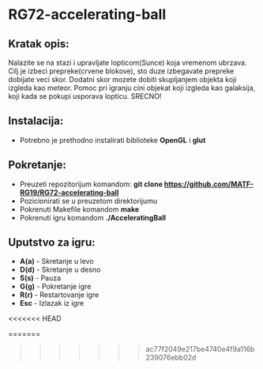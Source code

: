 # RG72-accelerating-ball

## Kratak opis:
Nalazite se na stazi i upravljate lopticom(Sunce) koja vremenom ubrzava. Cilj je izbeci prepreke(crvene blokove), sto duze izbegavate prepreke dobijate veci skor. Dodatni skor mozete dobiti skupljanjem objekta koji izgleda kao meteor. Pomoc pri igranju cini objekat koji izgleda kao galaksija, koji kada se pokupi usporava lopticu.
SRECNO!

## Instalacija:
* Potrebno je prethodno instalirati biblioteke **OpenGL** i **glut**

## Pokretanje:
* Preuzeti repozitorijum komandom: **git clone https://github.com/MATF-RG19/RG72-accelerating-ball**
* Pozicionirati se u preuzetom direktorijumu
* Pokrenuti Makefile komandom **make**
* Pokrenuti igru komandom **./AcceleratingBall**

## Uputstvo za igru:
* **A(a)** - Skretanje u levo
* **D(d)** - Skretanje u desno
* **S(s)** - Pauza
* **G(g)** - Pokretanje igre
* **R(r)** - Restartovanje igre
* **Esc** - Izlazak iz igre

<<<<<<< HEAD

=======
>>>>>>> ac77f2049e217be4740e4f9a116b239076ebb02d
